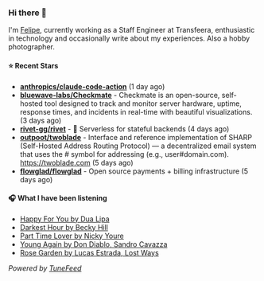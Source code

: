 ### Hi there 👋

I'm [Felipe](https://felipevm.com), currently working as a Staff Engineer at Transfeera, enthusiastic in technology and occasionally write about my experiences. Also a hobby photographer.

#### ⭐ Recent Stars
- **[anthropics/claude-code-action](https://github.com/anthropics/claude-code-action)** (1 day ago)
- **[bluewave-labs/Checkmate](https://github.com/bluewave-labs/Checkmate)** - Checkmate is an open-source, self-hosted tool designed to track and monitor server hardware, uptime, response times, and incidents in real-time with beautiful visualizations. (3 days ago)
- **[rivet-gg/rivet](https://github.com/rivet-gg/rivet)** - 🔩 Serverless for stateful backends (4 days ago)
- **[outpoot/twoblade](https://github.com/outpoot/twoblade)** - Interface and reference implementation of SHARP (Self-Hosted Address Routing Protocol) — a decentralized email system that uses the # symbol for addressing (e.g., user#domain.com). https://twoblade.com (5 days ago)
- **[flowglad/flowglad](https://github.com/flowglad/flowglad)** - Open source payments &#43; billing infrastructure (5 days ago)

#### 🎧 What I have been listening
- [Happy For You by Dua Lipa](https://open.spotify.com/track/05oC2UvKDcx0cY2wg9gzKC)
- [Darkest Hour by Becky Hill](https://open.spotify.com/track/0rX4zPMMpg8IhCKElJp8lp)
- [Part Time Lover by Nicky Youre](https://open.spotify.com/track/5swD4enZDl1r6ynQsTGHJa)
- [Young Again by Don Diablo, Sandro Cavazza](https://open.spotify.com/track/1jc8a5v2ewbx7jAj8nTfHs)
- [Rose Garden by Lucas Estrada, Lost Ways](https://open.spotify.com/track/0UiQQoQT0ZfPTGogNR2Qpj)

_Powered by [TuneFeed](https://tunefeed.app?ref=github.com)_
